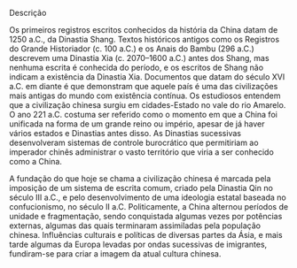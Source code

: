 Descrição

Os primeiros registros escritos conhecidos da história da China datam de 1250 a.C., da Dinastia Shang. Textos históricos antigos como os Registros do Grande Historiador (c. 100 a.C.) e os Anais do Bambu (296 a.C.) descrevem uma Dinastia Xia (c. 2070–1600 a.C.) antes dos Shang, mas nenhuma escrita é conhecida do período, e os escritos de Shang não indicam a existência da Dinastia Xia. Documentos que datam do século XVI a.C. em diante é que demonstram que aquele país é uma das civilizações mais antigas do mundo com existência contínua. Os estudiosos entendem que a civilização chinesa surgiu em cidades-Estado no vale do rio Amarelo. O ano 221 a.C. costuma ser referido como o momento em que a China foi unificada na forma de um grande reino ou império, apesar de já haver vários estados e Dinastias antes disso. As Dinastias sucessivas desenvolveram sistemas de controle burocrático que permitiriam ao imperador chinês administrar o vasto território que viria a ser conhecido como a China.

A fundação do que hoje se chama a civilização chinesa é marcada pela imposição de um sistema de escrita comum, criado pela Dinastia Qin no século III a.C., e pelo desenvolvimento de uma ideologia estatal baseada no confucionismo, no século II a.C. Politicamente, a China alternou períodos de unidade e fragmentação, sendo conquistada algumas vezes por potências externas, algumas das quais terminaram assimiladas pela população chinesa. Influências culturais e políticas de diversas partes da Ásia, e mais tarde algumas da Europa levadas por ondas sucessivas de imigrantes, fundiram-se para criar a imagem da atual cultura chinesa.